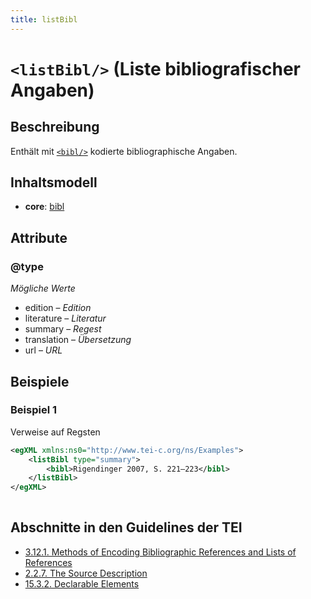 ```yaml
---
title: listBibl
---
```




# `<listBibl/>` (Liste bibliografischer Angaben)

## Beschreibung

Enthält mit [`<bibl/>`](bibl.md)  kodierte bibliographische Angaben.

## Inhaltsmodell

- **core**: [bibl](bibl.md)

## Attribute

### @type



*Mögliche Werte*

- edition – *Edition*
- literature – *Literatur*
- summary – *Regest*
- translation – *Übersetzung*
- url – *URL*

## Beispiele

### Beispiel 1

Verweise auf Regsten

```xml
<egXML xmlns:ns0="http://www.tei-c.org/ns/Examples">
    <listBibl type="summary">
        <bibl>Rigendinger 2007, S. 221–223</bibl>
    </listBibl>
</egXML>
               
```

## Abschnitte in den Guidelines der TEI

- [3.12.1. Methods of Encoding Bibliographic References and Lists of References](https://www.tei-c.org/release/doc/tei-p5-doc/en/html/CO.html#COBITY)
- [2.2.7. The Source Description](https://www.tei-c.org/release/doc/tei-p5-doc/en/html/HD.html#HD3)
- [15.3.2. Declarable Elements](https://www.tei-c.org/release/doc/tei-p5-doc/en/html/CC.html#CCAS2)